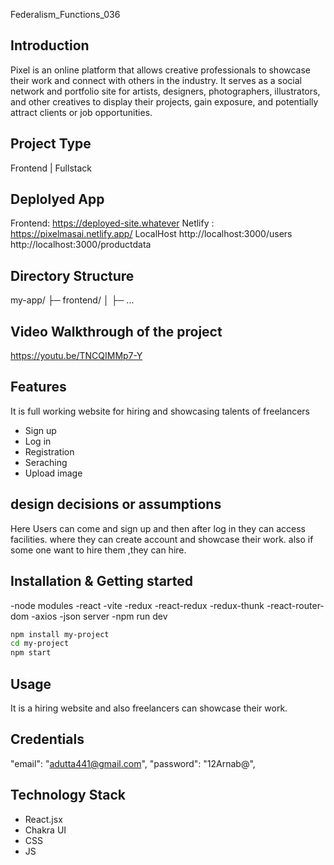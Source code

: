 Federalism_Functions_036

## Introduction
Pixel is an online platform  that allows creative professionals to showcase their work and connect with others in the industry. It serves as a social network and portfolio site for artists, designers, photographers, illustrators, and other creatives to display their projects, gain exposure, and potentially attract clients or job opportunities.
## Project Type
Frontend | Fullstack

## Deplolyed App
Frontend: https://deployed-site.whatever
Netlify : https://pixelmasai.netlify.app/
LocalHost
 http://localhost:3000/users
 http://localhost:3000/productdata

## Directory Structure
my-app/
├─ frontend/
│  ├─ ...

## Video Walkthrough of the project
https://youtu.be/TNCQIMMp7-Y


## Features
It is full working website for hiring and showcasing talents of freelancers

- Sign up
- Log in
- Registration
- Seraching
- Upload image

## design decisions or assumptions
Here Users can come and sign up and then after log in they can access facilities. where they can create account and showcase their work. also if some one want to hire them ,they can hire.


## Installation & Getting started
-node modules
-react
-vite
-redux
-react-redux
-redux-thunk
-react-router-dom
-axios
-json server
-npm run dev
```bash
npm install my-project
cd my-project
npm start
```

## Usage
It is a hiring website and also freelancers can showcase their work.


## Credentials
 "email": "adutta441@gmail.com",
      "password": "12Arnab@",



## Technology Stack


- React.jsx
- Chakra UI
- CSS
- JS
